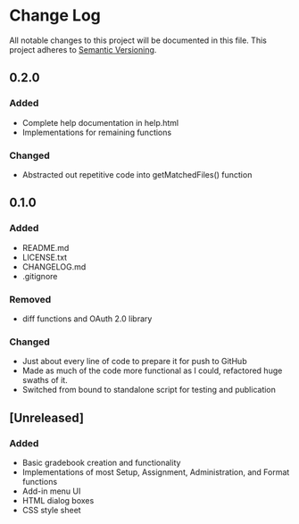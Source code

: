 # Change Log
All notable changes to this project will be documented in this file.
This project adheres to [Semantic Versioning](http://semver.org/).

## 0.2.0
### Added
- Complete help documentation in help.html
- Implementations for remaining functions

### Changed
- Abstracted out repetitive code into getMatchedFiles() function

## 0.1.0
### Added
- README.md
- LICENSE.txt
- CHANGELOG.md
- .gitignore

### Removed
- diff functions and OAuth 2.0 library

### Changed
- Just about every line of code to prepare it for push to GitHub
- Made as much of the code more functional as I could, refactored huge swaths of it.
- Switched from bound to standalone script for testing and publication

## [Unreleased]
### Added
- Basic gradebook creation and functionality
- Implementations of most Setup, Assignment, Administration, and Format functions
- Add-in menu UI
- HTML dialog boxes
- CSS style sheet